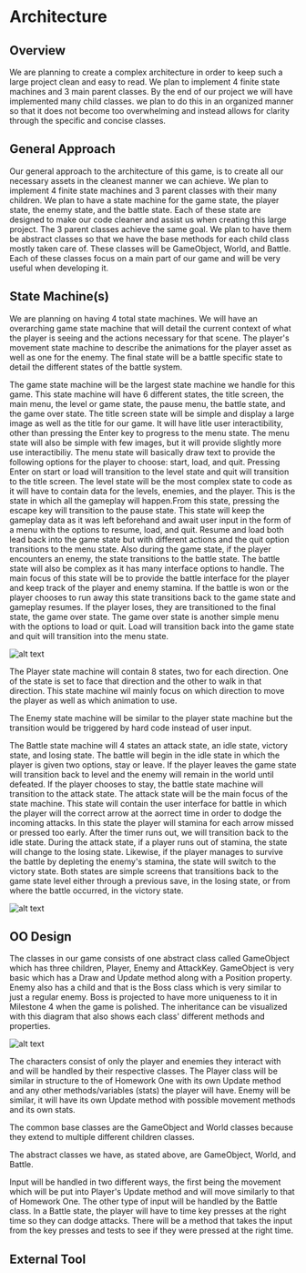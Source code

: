 # Architecture

## Overview

We are planning to create a complex architecture in order to keep such a large project clean and easy to read. We plan to implement 4 finite state machines and 3 main parent classes. By the end of our project we will have implemented many child classes. we plan to do this in an organized manner so that it does not become too overwhelming and instead allows for clarity through the specific and concise classes.

## General Approach

Our general approach to the architecture of this game, is to create all our necessary assets in the cleanest manner we can achieve. We plan to implement 4 finite state machines and 3 parent classes with their many children. We plan to have a state machine for the game state, the player state, the enemy state, and the battle state. Each of these state are designed to make our code cleaner and assist us when creating this large project. The 3 parent classes achieve the same goal. We plan to have them be abstract classes so that we have the base methods for each child class mostly taken care of. These classes will be GameObject, World, and Battle. Each of these classes focus on a main part of our game and will be very useful when developing it.

## State Machine(s)

We are planning on having 4 total state machines. We will have an overarching game state machine that will detail the current context of what the player is seeing and the actions necessary for that scene. The player's movement state machine to describe the animations for the player asset as well as one for the enemy. The final state will be a battle specific state to detail the different states of the battle system.

The game state machine will be the largest state machine we handle for this game. This state machine will have 6 different states, the title screen, the main menu, the level or game state, the pause menu, the battle state, and the game over state. The title screen state will be simple and display a large image as well as the title for our game. It will have litle user interactibility, other than pressing the Enter key to progress to the menu state. The menu state will also be simple with few images, but it will provide slightly more use interactibiliy. The menu state will basically draw text to provide the following options for the player to choose: start, load, and quit. Pressing Enter on start or load will transition to the level state and quit will transition to the title screen. The level state will be the most complex state to code as it will have to contain data for the levels, enemies, and the player. This is the state in which all the gameplay will happen.From this state, pressing the escape key will transition to the pause state. This state will keep the gameplay data as it was left beforehand and await user input in the form of a menu with the options to resume, load, and quit. Resume and load both lead back into the game state but with different actions and the quit option transitions to the menu state. Also during the game state, if the player encounters an enemy, the state transitions to the battle state. The battle state will also be complex as it has many interface options to handle. The main focus of this state will be to provide the battle interface for the player and keep track of the player and enemy stamina. If the battle is won or the player chooses to run away this state transitions back to the game state and gameplay resumes. If the player loses, they are transitioned to the final state, the game over state. The game over state is another simple menu with the options to load or quit. Load will transition back into the game state and quit will transition into the menu state.

![alt text](https://kgcoe-git.rit.edu/eh8582/gdaps2-2185-section_2_Team_3/raw/master/doc/Documents/Game_State_Machine.png "Game State Machine")

The Player state machine will contain 8 states, two for each direction. One of the state is set to face that direction and the other to walk in that direction. This state machine wil mainly focus on which direction to move the player as well as which animation to use.

The Enemy state machine will be similar to the player state machine but the transition would be triggered by hard code instead of user input.

The Battle state machine will 4 states an attack state, an idle state, victory state, and losing state. The battle will begin in the idle state in which the player is given two options, stay or leave. If the player leaves the game state will transition back to level and the enemy will remain in the world until defeated. If the player chooses to stay, the battle state machine will transition to the attack state. The attack state will be the main focus of the state machine. This state will contain the user interface for battle in which the player will the correct arrow at the aorrect time in order to dodge the incoming attacks. In this state the player will stamina for each arrow missed or pressed too early. After the timer runs out, we will transition back to the idle state. During the attack state, if a player runs out of stamina, the state will change to the losing state. Likewise, if the player manages to survive the battle by depleting the enemy's stamina, the state will switch to the victory state. Both states are simple screens that transitions back to the game state level either through a previous save, in the losing state, or from where the battle occurred, in the victory state.

![alt text](https://kgcoe-git.rit.edu/eh8582/gdaps2-2185-section_2_Team_3/raw/master/doc/Documents/Battle_State_Machine.png "Game State Machine")

## OO Design

The classes in our game consists of one abstract class called GameObject which has three children, Player, Enemy and AttackKey. GameObject is very basic which has a Draw and Update method along with a Position property.
Enemy also has a child and that is the Boss class which is very similar to just a regular enemy. Boss is projected to have more uniqueness to it in Milestone 4 when the game is polished.
The inheritance can be visualized with this diagram that also shows each class' different methods and properties.

![alt text](https://kgcoe-git.rit.edu/eh8582/gdaps2-2185-section_2_Team_3/raw/master/doc/Documents/GameObject_Class_Diagram.png "GameObject Class Diagram")

The characters consist of only the player and enemies they interact with and will be handled by their respective classes. The Player class will be similar in structure to the of Homework One with its own Update method and any other methods/variables (stats) the player will have. Enemy will be similar, it will have its own Update method with possible movement methods and its own stats.

The common base classes are the GameObject and World classes because they extend to multiple different children classes.

The abstract classes we have, as stated above, are GameObject, World, and Battle.

Input will be handled in two different ways, the first being the movement which will be put into Player's Update method and will move similarly to that of Homework One. The other type of input will be handled by the Battle class. In a Battle state, the player will have to time key presses at the right time so they can dodge attacks. There will be a method that takes the input from the key presses and tests to see if they were pressed at the right time.

## External Tool
